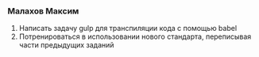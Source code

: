 ### Малахов Максим
1. 	Написать задачу gulp для транспиляции кода с помощью babel
2.	Потренироваться в использовании нового стандарта, переписывая части предыдущих заданий

